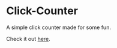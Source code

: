 # Click-Counter

A simple click counter made for some fun.

Check it out [here](https://kartik-roy.github.io/Click-Counter/).

